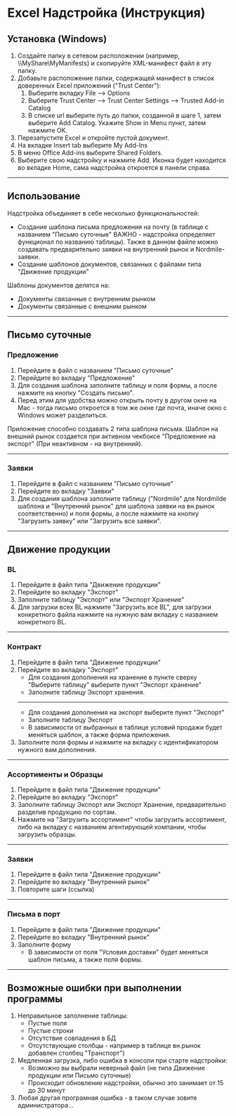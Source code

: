 # Excel Надстройка (Инструкция)

## Установка (Windows)

1. Создайте папку в сетевом расположении (например, \\\MyShare\MyManifests) и скопируйте XML-манифест файл в эту папку.
2. Добавьте расположение папки, содержащей манифест в список доверенных Excel приложений ("Trust Center"):
    1. Выберите вкладку File --> Options
    2. Выберите Trust Center --> Trust Center Settings --> Trusted Add-in Catalog
    3. В списке url выберите путь до папки, созданной в шаге 1, затем выберите Add Catalog. Укажите Show in Menu пункт, затем нажмите OK.
3. Перезапустите Excel и откройте пустой документ.
4. На вкладке Insert tab выберите My Add-Ins
5. В меню Office Add-ins выберите Shared Folders.
6. Выберите свою надстройку и нажмите Add. Иконка будет находится во вкладке Home, сама надстройка откроется в панели справа.

---

## Использование

Надстройка объединяет в себе несколько функциональностей:

-   Создание шаблона письма предложения на почту (в таблице с названием "Письмо суточные" ВАЖНО - надстройка определяет функционал по названию таблицы). Также в данном файле можно создавать предварительно заявки на внутренний рынок и Nordmile-заявки.
-   Создание шаблонов документов, связанных с файлами типа "Движение продукции"

Шаблоны документов делятся на:

-   Документы связанные с внутренним рынком
-   Документы связанные с внешним рынком

---

## Письмо суточные

### Предложение

1. Перейдите в файл с названием "Письмо суточные"
2. Перейдите во вкладку "Предложение"
3. Для создания шаблона заполните таблицу и поля формы, а после нажмите на кнопку "Создать письмо".
4. Перед этим для удобства можно открыть почту в другом окне на Mac - тогда письмо откроется в том же окне где почта, иначе окно с Windows может разделиться.

Приложение способно создавать 2 типа шаблона письма. Шаблон на внешний рынок создается при активном чекбоксе "Предложение на экспорт" (При неактивном - на внутренний).

---

### Заявки

1. Перейдите в файл с названием "Письмо суточные"
2. Перейдите во вкладку "Заявки"
3. Для создания шаблона заполните таблицу ("Nordmile" для Nordmilde шаблона и "Внутренний рынок" для шаблона заявки на вн.рынок соответственно) и поля формы, а после нажмите на кнопку "Загрузить заявку" или "Загрузить все заявки".

---

## Движение продукции

### BL

1. Перейдите в файл типа "Движение продукции"
2. Перейдите во вкладку "Экспорт"
3. Заполните таблицу "Экспорт" или "Экспорт Хранение"
4. Для загрузки всех BL нажмите "Загрузить все BL", для загрузки конкретного файла нажмите на нужную вам вкладку с названием конкретного BL.

---

### Контракт

1. Перейдите в файл типа "Движение продукции"
2. Перейдите во вкладку "Экспорт"
    - Для создания дополнения на хранение в пункте сверху "Выберите таблицу" выберите пункт "Экспорт хранение"
    - Заполните таблицу Экспорт хранения.
    ***
    - Для создания дополнения на экспорт выберите пункт "Экспорт"
    - Заполните таблицу Экспорт
    - В зависимости от выбранных в таблице условий продажи будет меняться шаблон, а также форма приложения.
3. Заполните поля формы и нажмите на вкладку с идентификатором нужного вам дополнения.

---

### Ассортименты и Образцы

1. Перейдите в файл типа "Движение продукции"
2. Перейдите во вкладку "Экспорт"
3. Заполните таблицу Экспорт или Экспорт Хранение, предварительно разделив продукцию по сортам.
4. Нажмите на "Загрузить ассортимент" чтобы загрузить ассортимент, либо на вкладку с названием агентирующей компании, чтобы загрузить образцы.

---

### Заявки

1. Перейдите в файл типа "Движение продукции"
2. Перейдите во вкладку "Внутренний рынок"
3. Повторите шаги (ссылка)

---

### Письма в порт

1. Перейдите в файл типа "Движение продукции"
2. Перейдите во вкладку "Внутренний рынок"
3. Заполните форму
    - В зависимости от поля "Условия доставки" будет меняться шаблон письма, а также поля формы.

---

## Возможные ошибки при выполнении программы

1. Неправильное заполнение таблицы:
    - Пустые поля
    - Пустые строки
    - Отсутствие совпадения в БД
    - Отсутствующие столбцы - например в таблице вн.рынок добавлен столбец "Транспорт")
2. Медленная загрузка, либо ошибка в консоли при старте надстройки:
    - Возможно вы выбрали неверный файл (не типа Движение продукции или Письмо суточные)
    - Происходит обновление надстройки, обычно это занимает от 15 до 30 минут
3. Любая другая програмная ошибка - в таком случае зовите администратора...

